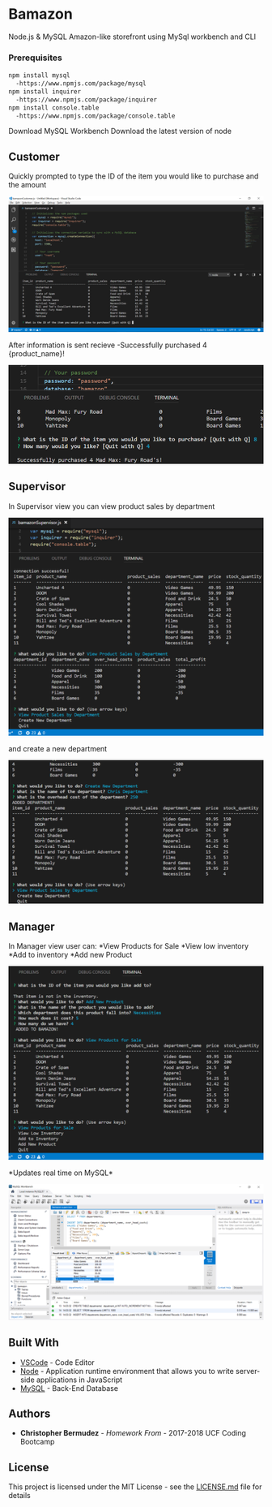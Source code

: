 # Bamazon
Node.js &amp; MySQL Amazon-like storefront using MySql workbench and CLI

### Prerequisites
```
npm install mysql
  -https://www.npmjs.com/package/mysql
npm install inquirer
  -https://www.npmjs.com/package/inquirer
npm install console.table
  -https://www.npmjs.com/package/console.table
```
Download MySQL Workbench
Download the latest version of node

## Customer

Quickly prompted to type the ID of the item you would like to purchase and the amount

![Screenshot](bamazon-customer.png)

After information is sent recieve 
  -Successfully purchased 4 {product_name}!

![Screenshot](bamazon-customer-success.png)

## Supervisor

In Supervisor view you can view product sales by department 

![Screenshot](bamazon-supervisor.png)

and create a new department

![Screenshot](create-new.png)

## Manager

In Manager view user can:
  *View Products for Sale
  *View low inventory
  *Add to inventory
  *Add new Product
 
![Screenshot](bamazon-manager.png)

   <p align:center>*Updates real time on MySQL*<p>
   
   ![Screenshot](mysql.png)

## Built With

* [VSCode](http://www.dropwizard.io/1.0.2/docs/) - Code Editor
* [Node](https://nodejs.org/en/) - Application runtime environment that allows you to write server-side applications in JavaScript
* [MySQL](https://www.mysql.com/products/workbench/) - Back-End Database


## Authors

* **Christopher Bermudez** - *Homework From* - 2017-2018 UCF Coding Bootcamp

## License

This project is licensed under the MIT License - see the [LICENSE.md](LICENSE.md) file for details
